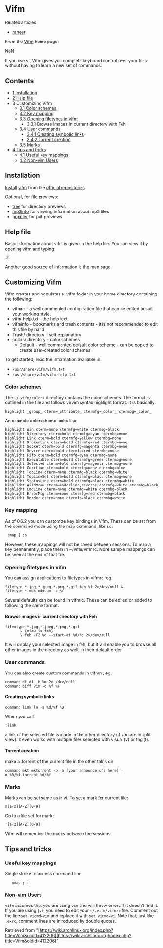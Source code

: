 # Vifm

Related articles

*   [ranger](/index.php/Ranger "Ranger")

From the [Vifm](http://vifm.info/) home page:

NaN

If you use vi, Vifm gives you complete keyboard control over your files without having to learn a new set of commands.

## Contents

*   [1 Installation](#Installation)
*   [2 Help file](#Help_file)
*   [3 Customizing Vifm](#Customizing_Vifm)
    *   [3.1 Color schemes](#Color_schemes)
    *   [3.2 Key mapping](#Key_mapping)
    *   [3.3 Opening filetypes in vifm](#Opening_filetypes_in_vifm)
        *   [3.3.1 Browse images in current directory with Feh](#Browse_images_in_current_directory_with_Feh)
    *   [3.4 User commands](#User_commands)
        *   [3.4.1 Creating symbolic links](#Creating_symbolic_links)
        *   [3.4.2 Torrent creation](#Torrent_creation)
    *   [3.5 Marks](#Marks)
*   [4 Tips and tricks](#Tips_and_tricks)
    *   [4.1 Useful key mappings](#Useful_key_mappings)
    *   [4.2 Non-vim Users](#Non-vim_Users)

## Installation

[Install](/index.php/Install "Install") [vifm](https://www.archlinux.org/packages/?name=vifm) from the [official repositories](/index.php/Official_repositories "Official repositories").

Optional, for file previews:

*   [tree](https://www.archlinux.org/packages/?name=tree) for directory previews
*   [mp3info](https://www.archlinux.org/packages/?name=mp3info) for viewing information about mp3 files
*   [poppler](https://www.archlinux.org/packages/?name=poppler) for pdf previews

## Help file

Basic information about vifm is given in the help file. You can view it by opening vifm and typing

```
:h

```

Another good source of information is the man page.

## Customizing Vifm

Vifm creates and populates a .vifm folder in your home directory containing the following:

*   vifmrc - a well commented configuration file that can be edited to suit your working style.
*   vifm-help.txt - the help text
*   vifminfo - bookmarks and trash contents - it is not recommended to edit this file by hand
*   Trash/ directory - self explanatory
*   colors/ directory - color schemes
    *   Default - well commented default color scheme - can be copied to create user-created color schemes

To get started, read the information avaliable in:

*   `/usr/share/vifm/vifm.txt`
*   `/usr/share/vifm/vifm-help.txt`

### Color schemes

The `~/.vifm/colors` directory contains the color schemes. The format is outlined in the file and follows vi/vim syntax highlight format. It is basically:

```
highlight _group_ cterm=_attribute_ ctermfg=_color_ ctermbg=_color_

```

An example colorscheme looks like:

```
highlight Win cterm=none ctermfg=white ctermbg=black
highlight Directory cterm=bold ctermfg=cyan ctermbg=none
highlight Link cterm=bold ctermfg=yellow ctermbg=none
highlight BrokenLink cterm=bold ctermfg=red ctermbg=none
highlight Socket cterm=bold ctermfg=magenta ctermbg=none
highlight Device cterm=bold ctermfg=red ctermbg=none
highlight Fifo cterm=bold ctermfg=cyan ctermbg=none
highlight Executable cterm=bold ctermfg=green ctermbg=none
highlight Selected cterm=bold ctermfg=magenta ctermbg=none
highlight CurrLine cterm=bold ctermfg=none ctermbg=blue
highlight TopLine cterm=none ctermfg=black ctermbg=white
highlight TopLineSel cterm=bold ctermfg=black ctermbg=none
highlight StatusLine cterm=bold ctermfg=black ctermbg=white
highlight WildMenu cterm=underline,reverse ctermfg=white ctermbg=black
highlight CmdLine cterm=none ctermfg=white ctermbg=black
highlight ErrorMsg cterm=none ctermfg=red ctermbg=black
highlight Border cterm=none ctermfg=black ctermbg=white

```

### Key mapping

As of 0.6.2 you can customize key bindings in Vifm. These can be set from the command mode using the map command, like so:

```
 :map ] :s

```

However, these mappings will not be saved between sessions. To map a key permanently, place them in ~/vifm/vifmrc. More sample mappings can be seen at the end of that file.

### Opening filetypes in vifm

You can assign applications to filetypes in vifmrc, eg.

```
filetype *.jpg,*.jpeg,*.png,*.gif feh %f 2>/dev/null &
filetype *.md5 md5sum -c %f

```

Several defaults can be found in vifmrc. These can be edited or added to following the same format.

#### Browse images in current directory with Feh

```
filextype *.jpg,*.jpeg,*.png,*.gif
       \ {View in feh}
       \ feh -FZ %d --start-at %d/%c 2>/dev/null

```

It will display your selected image in feh, but it will enable you to browse all other images in the directory as well, in their default order.

### User commands

You can also create custom commands in vifmrc, eg.

```
command df df -h %m 2> /dev/null
command diff vim -d %f %F

```

#### Creating symbolic links

```
command link ln -s %d/%f %D

```

When you call

```
:link

```

a link of the selected file is made in the other directory (if you are in split view). It even works with multiple files selected with visual (v) or tag (t).

#### Torrent creation

make a .torrent of the current file in the other tab's dir

```
command mkt mktorrent -p -a [your announce url here] -o %D/%f.torrent %d/%f

```

### Marks

Marks can be set same as in vi. To set a mark for current file:

```
m[a-z][A-Z][0-9]

```

Go to a file set for mark:

```
'[a-z][A-Z][0-9]

```

Vifm will remember the marks between the sessions.

## Tips and tricks

### Useful key mappings

Single stroke to access command line

```
   nmap ; :

```

### Non-vim Users

`vifm` assumes that you are using `vim` and will throw errors if it doesn't find it. If you are using {`vi`, you need to edit your `~/.vifm/vifmrc` file. Comment out the line `set vicmd=vim` and replace it with `set vicmd=vi`. Note that, just like `.exrc`, comment lines are introduced by double quotes.

Retrieved from "[https://wiki.archlinux.org/index.php?title=Vifm&oldid=412206](https://wiki.archlinux.org/index.php?title=Vifm&oldid=412206)"